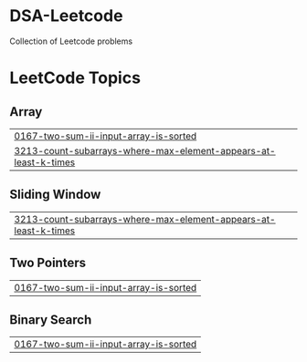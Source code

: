 # DSA-Leetcode
Collection of Leetcode problems

<!---LeetCode Topics Start-->
# LeetCode Topics
## Array
|  |
| ------- |
| [0167-two-sum-ii-input-array-is-sorted](https://github.com/sushruta19/DSA-Leetcode/tree/master/0167-two-sum-ii-input-array-is-sorted) |
| [3213-count-subarrays-where-max-element-appears-at-least-k-times](https://github.com/sushruta19/DSA-Leetcode/tree/master/3213-count-subarrays-where-max-element-appears-at-least-k-times) |
## Sliding Window
|  |
| ------- |
| [3213-count-subarrays-where-max-element-appears-at-least-k-times](https://github.com/sushruta19/DSA-Leetcode/tree/master/3213-count-subarrays-where-max-element-appears-at-least-k-times) |
## Two Pointers
|  |
| ------- |
| [0167-two-sum-ii-input-array-is-sorted](https://github.com/sushruta19/DSA-Leetcode/tree/master/0167-two-sum-ii-input-array-is-sorted) |
## Binary Search
|  |
| ------- |
| [0167-two-sum-ii-input-array-is-sorted](https://github.com/sushruta19/DSA-Leetcode/tree/master/0167-two-sum-ii-input-array-is-sorted) |
<!---LeetCode Topics End-->